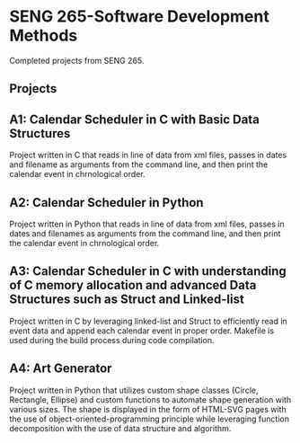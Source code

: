 # SENG 265-Software Development Methods
Completed projects from SENG 265.
## Projects
## A1: Calendar Scheduler in C with Basic Data Structures
Project written in C that reads in line of data from xml files, passes in dates and filename as arguments from the command line, and then print the calendar event in chrnological order.
## A2: Calendar Scheduler in Python
Project written in Python that reads in line of data from xml files, passes in dates and filenames as arguments from the command line, and then print the calendar event in chrnological order.
## A3: Calendar Scheduler in C with understanding of C memory allocation and advanced Data Structures such as Struct and Linked-list
Project written in C by leveraging linked-list and Struct to efficiently read in event data and append each calendar event in proper order. Makefile is used during the build process during code compilation.
## A4: Art Generator
Project written in Python that utilizes custom shape classes (Circle, Rectangle, Ellipse) and custom functions to automate shape generation with various sizes. The shape is displayed in the form of HTML-SVG pages with the use of object-oriented-programming principle while leveraging function decomposition with the use of data structure and algorithm.

